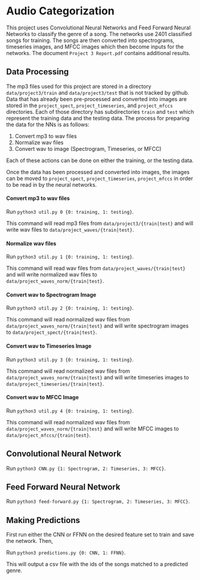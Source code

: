# Audio Categorization

This project uses Convolutional Neural Networks and Feed Forward Neural Networks to classify the genre of a song. The networks use 2401 classified songs for training. The songs are then converted into spectrograms, timeseries images, and MFCC images which then become inputs for the networks. The document `Project 3 Report.pdf` contains additional results.

## Data Processing

The mp3 files used for this project are stored in a directory `data/project3/train` and `data/project3/test` that is not tracked by github. Data that has already been pre-processed and converted into images are stored in the `project_spect`, `project_timeseries`, and `project_mfccs` directories. Each of those directory has subdirectories `train` and `test` which represent the training data and the testing data. The process for preparing the data for the NNs is as follows:

1. Convert mp3 to wav files
2. Normalize wav files
3. Convert wav to image (Spectrogram, Timeseries, or MFCC)

Each of these actions can be done on either the training, or the testing data.

Once the data has been processed and converted into images, the images can be moved to `project_spect`, `project_timeseries`, `project_mfccs` in order to be read in by the neural networks.

#### Convert mp3 to wav files

Run `python3 util.py 0 {0: training, 1: testing}`.

This command will read mp3 files from `data/project3/{train|test}` and will write wav files to `data/project_waves/{train|test}`.

#### Normalize wav files

Run `python3 util.py 1 {0: training, 1: testing}`.

This command will read wav files from `data/project_waves/{train|test}` and will write normalized wav files to `data/project_waves_norm/{train|test}`.

#### Convert wav to Spectrogram Image

Run `python3 util.py 2 {0: training, 1: testing}`.

This command will read normalized wav files from  `data/project_waves_norm/{train|test}` and will write spectrogram images to  `data/project_spect/{train|test}`.

#### Convert wav to Timeseries Image

Run `python3 util.py 3 {0: training, 1: testing}`.

This command will read normalized wav files from  `data/project_waves_norm/{train|test}` and will write timeseries images to  `data/project_timeseries/{train|test}`.

#### Convert wav to MFCC Image

Run `python3 util.py 4 {0: training, 1: testing}`.

This command will read normalized wav files from `data/project_waves_norm/{train|test}` and will write MFCC images to `data/project_mfccs/{train|test}`.


## Convolutional Neural Network

Run `python3 CNN.py {1: Spectrogram, 2: Timeseries, 3: MFCC}`.

## Feed Forward Neural Network

Run `python3 feed-forward.py {1: Spectrogram, 2: Timeseries, 3: MFCC}`. 

## Making Predictions

First run either the CNN or FFNN on the desired feature set to train and save the network. Then, 

Run `python3 predictions.py {0: CNN, 1: FFNN}`.

This will output a csv file with the ids of the songs matched to a predicted genre.
